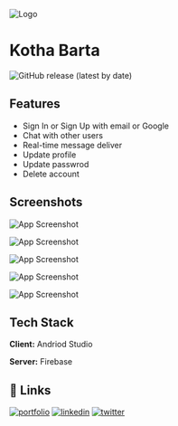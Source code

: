 
![Logo](https://raw.githubusercontent.com/Riaz-404/Kotha-Barta-App/master/metaFiles/screenshots/img.png)


# Kotha Barta

![GitHub release (latest by date)](https://img.shields.io/github/v/release/Riaz-404/Kotha-Barta-App?color=f15641)


## Features

- Sign In or Sign Up with email or Google
- Chat with other users
- Real-time message deliver
- Update profile
- Update passwrod
- Delete account


## Screenshots

![App Screenshot](https://github.com/Riaz-404/Kotha-Barta-App/blob/master/metaFiles/screenshots/Screenshot_20230417_012541.png?raw=true)

![App Screenshot](https://github.com/Riaz-404/Kotha-Barta-App/blob/master/metaFiles/screenshots/Screenshot_20230417_011848.png?raw=true)

![App Screenshot](https://github.com/Riaz-404/Kotha-Barta-App/blob/master/metaFiles/screenshots/Screenshot_20230417_012309.png?raw=true)

![App Screenshot](https://github.com/Riaz-404/Kotha-Barta-App/blob/master/metaFiles/screenshots/Screenshot_20230417_012349.png?raw=true)

![App Screenshot](https://github.com/Riaz-404/Kotha-Barta-App/blob/master/metaFiles/screenshots/Screenshot_20230417_012413.png?raw=true)


## Tech Stack

**Client:** Andriod Studio

**Server:** Firebase


## 🔗 Links
[![portfolio](https://img.shields.io/badge/my_portfolio-000?style=for-the-badge&logo=ko-fi&logoColor=white)](https://katherineoelsner.com/)
[![linkedin](https://img.shields.io/badge/linkedin-0A66C2?style=for-the-badge&logo=linkedin&logoColor=white)](https://www.linkedin.com/)
[![twitter](https://img.shields.io/badge/twitter-1DA1F2?style=for-the-badge&logo=twitter&logoColor=white)](https://twitter.com/)

